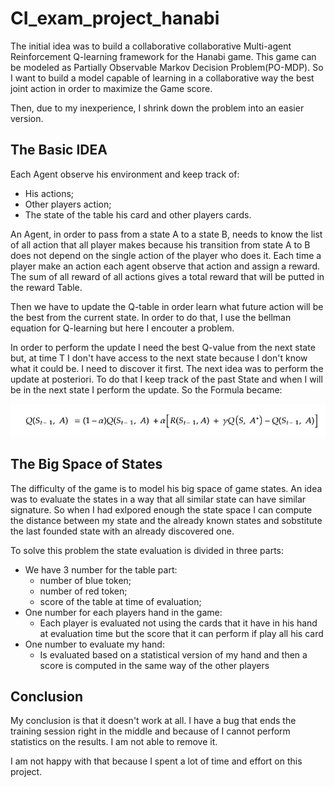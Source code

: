 # CI_exam_project_hanabi
The initial idea was to build a collaborative collaborative Multi-agent Reinforcement Q-learning framework for the Hanabi game.
This game can be modeled as Partially Observable Markov Decision Problem(PO-MDP). So I want to build a model capable of learning in a collaborative way the best joint action in order to maximize the Game score.

Then, due to my inexperience, I shrink down the problem into an easier version. 

## The Basic IDEA

Each Agent observe his environment and keep track of: 
- His actions;
- Other players action;
- The state of the table his card and other players cards.

An Agent, in order to pass from a state A to a state B, needs to know the list of all action that all player makes because his transition from state A to B does not depend on the single action of the player who does it.
Each time a player make an action each agent observe that action and assign a reward. The sum of all reward of all actions gives a total reward that will be putted in the reward Table.

Then we have to update the Q-table in order learn what future action will be the best from the current state.
In order to do that, I use the bellman equation for Q-learning but here I encouter a problem.

In order to perform the update I need the best Q-value from the next state but, at time T I don't have access to the next state because I don't know what it could be. I need to discover it first.
The next idea was to perform the update at posteriori. To do that I keep track of the past State and when I will be in the next state I perform the update. So the Formula became:

![Bellman Equation](./hanabi/images/bellman_equation.jpg)

## The Big Space of States
The difficulty of the game is to model his big space of game states.
An idea was to evaluate the states in a way that all similar state can have similar signature. So when I had exlpored enough the state space I can compute the distance between my state and the already known states and sobstitute the last founded state with an already discovered one.

To solve this problem the state evaluation is divided in three parts:
- We have 3 number for the table part:
  - number of blue token;
  - number of red token;
  - score of the table at time of evaluation;
- One number for each players hand in the game:
  - Each player is evaluated not using the cards that it have in his hand at evaluation time but the score that it can perform if play all his card
- One number to evaluate my hand:
  - Is evaluated based on a statistical version of my hand and then a score is computed in the same way of the other players


## Conclusion
My conclusion is that it doesn't work at all. I have a bug that ends the training session right in the middle and because of I cannot perform statistics on the results. I am not able to remove it.

I am not happy with that because I spent a lot of time and effort on this project.
